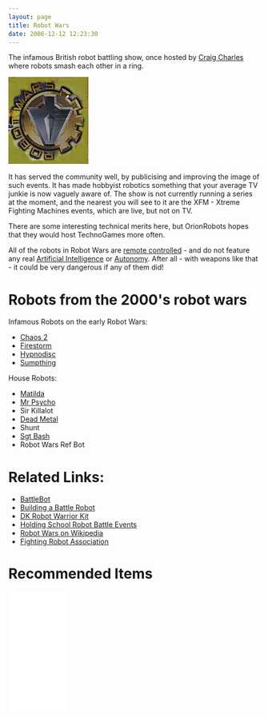 ```yaml
---
layout: page
title: Robot Wars
date: 2006-12-12 12:23:30
---
```

The infamous British robot battling show, once hosted by <a class="wiki" href="/wiki/craig_charles.html" title="Craig Charles">Craig Charles</a> where robots smash each other in a ring.

<img class="img-responsive" src="/galleries/gallery-1-common-images/79-logo-robotwars.jpg"/>

It has served the community well, by publicising and improving the image of such events. It has made hobbyist robotics something that your average TV junkie is now vaguely aware of. The show is not currently running a series at the moment, and the nearest you will see to it are the XFM - Xtreme Fighting Machines events, which are live, but not on TV.

There are some interesting technical merits here, but OrionRobots hopes that they would host TechnoGames more often.

All of the robots in Robot Wars are <a class="wiki" href="/wiki/rc.html" title="Remote Control">remote controlled</a> - and do not feature any real <a class="wiki" href="/wiki/artificial_intelligence.html" title="Artificial Intelligence">Artificial Intelligence</a> or <a class="wiki" href="/wiki/autonomous.html" title="Autonomous">Autonomy</a>.  After all - with weapons like that - it could be very dangerous if any of them did!

# Robots from the 2000's robot wars

Infamous Robots on the early Robot Wars:

* <a class="wiki" href="/wiki/chaos2.html" title="Chaos2">Chaos 2</a>
* <a class="wiki" href="/wiki/firestorm.html" title="Firestorm">Firestorm</a>
* <a class="wiki" href="/wiki/hypnodisc.html" title="Hypnodisc">Hypnodisc</a>
* <a class="wiki" href="/wiki/sumpthing.html" title="Sumpthing">Sumpthing</a>

House Robots:

* <a class="wiki" href="/wiki/matilda.html" title="Matilda">Matilda</a>
* <a class="wiki" href="/wiki/mr_psycho.html" title="Mr Psycho">Mr Psycho</a>
* Sir Killalot
* <a class="wiki" href="/wiki/dead_metal.html" title="Dead Metal">Dead Metal</a>
* Shunt
* <a class="wiki" href="/wiki/sgt_bash.html" title="Sgt Bash">Sgt Bash</a>
* Robot Wars Ref Bot

# Related Links:

* <a class="wiki" href="/wiki/battlebot.html" title="BattleBot">BattleBot</a>
* <a class="wiki" href="/wiki/building_a_battle_robot.html" title="Building A Battle Robot">Building a Battle Robot</a>
* <a class="wiki" href="/wiki/dk_robot_warrior_kit.html" title="DK Robot Warrior Kit">DK Robot Warrior Kit</a>
* <a class="wiki" href="/wiki/holding_school_robot_battle_events.html" title="Holding School Robot Battle Events">Holding School Robot Battle Events</a>
* <a  href="https://en.wikipedia.org/wiki/Robot_Wars" rel="external" target="_blank">Robot Wars on Wikipedia</a>
* <a  href="https://www.fightingrobots.co.uk" rel="external" target="_blank">Fighting Robot Association</a>

# Recommended Items

<iframe style="width:120px;height:240px;" marginwidth="0" marginheight="0" scrolling="no" frameborder="0" src="//ws-eu.amazon-adsystem.com/widgets/q?ServiceVersion=20070822&OneJS=1&Operation=GetAdHtml&MarketPlace=GB&source=ss&ref=as_ss_li_til&ad_type=product_link&tracking_id=orionrobots-21&language=en_GB&marketplace=amazon&region=GB&placement=B01I3Q0NJA&asins=B01I3Q0NJA&linkId=1796d73f6416c9f6c90dd8bb4a52e674&show_border=true&link_opens_in_new_window=true"></iframe>
